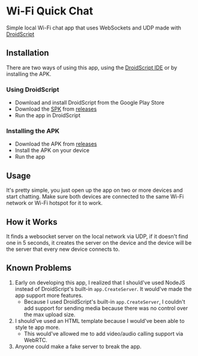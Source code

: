 # Wi-Fi Quick Chat

Simple local Wi-Fi chat app that uses WebSockets and UDP made with [DroidScript](https://droidscript.org/)

## Installation

There are two ways of using this app, using the [DroidScript IDE](#using-droidscript) or by installing the APK.

### Using DroidScript
* Download and install DroidScript from the Google Play Store
* Download the [SPK](Wi-Fi%20Quick%20Chat.spk) from [releases]()
* Run the app in DroidScript

### Installing the APK
* Download the APK from [releases]()
* Install the APK on your device
* Run the app

## Usage

It's pretty simple, you just open up the app on two or more devices and start chatting. Make sure both devices are connected to the same Wi-Fi network or Wi-Fi hotspot for it to work.

## How it Works

It finds a websocket server on the local network via UDP, if it doesn't find one in 5 seconds, it creates the server on the device and the device will be the server that every new device connects to.

## Known Problems

1. Early on developing this app, I realized that I should've used NodeJS instead of DroidScript's built-in `app.CreateServer`. It would've made the app support more features.
    - Because I used DroidScript's built-in `app.CreateServer`, I couldn't add support for sending media because there was no control over the max upload size.
2. I should've used an HTML template because I would've been able to style te app more.
    - This would've allowed me to add video/audio calling support via WebRTC.
3. Anyone could make a fake server to break the app.